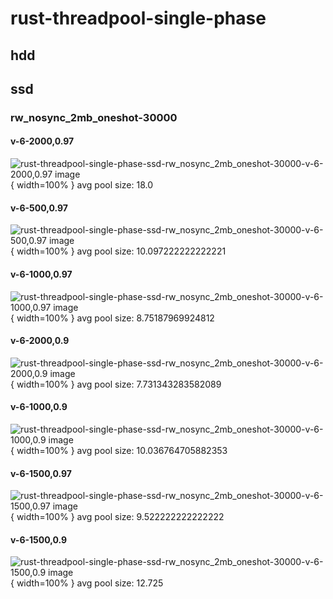 # rust-threadpool-single-phase
## hdd
## ssd
### rw_nosync_2mb_oneshot-30000
#### v-6-2000,0.97
![rust-threadpool-single-phase-ssd-rw_nosync_2mb_oneshot-30000-v-6-2000,0.97 image](figures/rust-threadpool-single-phase-ssd-rw_nosync_2mb_oneshot-30000-v-6-2000,0.97.png){ width=100% }
avg pool size: 18.0

#### v-6-500,0.97
![rust-threadpool-single-phase-ssd-rw_nosync_2mb_oneshot-30000-v-6-500,0.97 image](figures/rust-threadpool-single-phase-ssd-rw_nosync_2mb_oneshot-30000-v-6-500,0.97.png){ width=100% }
avg pool size: 10.097222222222221

#### v-6-1000,0.97
![rust-threadpool-single-phase-ssd-rw_nosync_2mb_oneshot-30000-v-6-1000,0.97 image](figures/rust-threadpool-single-phase-ssd-rw_nosync_2mb_oneshot-30000-v-6-1000,0.97.png){ width=100% }
avg pool size: 8.75187969924812

#### v-6-2000,0.9
![rust-threadpool-single-phase-ssd-rw_nosync_2mb_oneshot-30000-v-6-2000,0.9 image](figures/rust-threadpool-single-phase-ssd-rw_nosync_2mb_oneshot-30000-v-6-2000,0.9.png){ width=100% }
avg pool size: 7.731343283582089

#### v-6-1000,0.9
![rust-threadpool-single-phase-ssd-rw_nosync_2mb_oneshot-30000-v-6-1000,0.9 image](figures/rust-threadpool-single-phase-ssd-rw_nosync_2mb_oneshot-30000-v-6-1000,0.9.png){ width=100% }
avg pool size: 10.036764705882353

#### v-6-1500,0.97
![rust-threadpool-single-phase-ssd-rw_nosync_2mb_oneshot-30000-v-6-1500,0.97 image](figures/rust-threadpool-single-phase-ssd-rw_nosync_2mb_oneshot-30000-v-6-1500,0.97.png){ width=100% }
avg pool size: 9.522222222222222

#### v-6-1500,0.9
![rust-threadpool-single-phase-ssd-rw_nosync_2mb_oneshot-30000-v-6-1500,0.9 image](figures/rust-threadpool-single-phase-ssd-rw_nosync_2mb_oneshot-30000-v-6-1500,0.9.png){ width=100% }
avg pool size: 12.725

